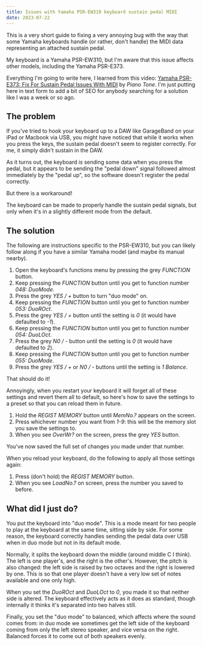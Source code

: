 ```yaml
---
title: Issues with Yamaha PSR-EW310 keyboard sustain pedal MIDI
date: 2023-07-22
---
```


This is a very short guide to fixing a very annoying bug with the way that some Yamaha keyboards handle (or rather, don't handle) the MIDI data representing an attached sustain pedal.

My keyboard is a Yamaha PSR-EW310, but I'm aware that this issue affects other models, including the Yamaha PSR-E373.

Everything I'm going to write here, I learned from this video: [Yamaha PSR-E373: Fix For Sustain Pedal Issues With MIDI](https://www.youtube.com/watch?v=OJA36845n_Q) by _Piano Tone_. I'm just putting here in text form to add a bit of SEO for anybody searching for a solution like I was a week or so ago.

## The problem

If you've tried to hook your keyboard up to a DAW like GarageBand on your iPad or Macbook via USB, you might have noticed that while it works when you press the keys, the sustain pedal doesn't seem to register correctly. For me, it simply didn't sustain in the DAW.

As it turns out, the keyboard _is_ sending some data when you press the pedal, but it appears to be sending the "pedal down" signal followed almost immediately by the "pedal up", so the software doesn't register the pedal correctly.

But there is a workaround!

The keyboard can be made to properly handle the sustain pedal signals, but only when it's in a slightly different mode from the default.

## The solution

The following are instructions specific to the PSR-EW310, but you can likely follow along if you have a similar Yamaha model (and maybe its manual nearby).

1. Open the keyboard's functions menu by pressing the grey _FUNCTION_ button.
2. Keep pressing the _FUNCTION_ button until you get to function number _048: DuoMode_.
3. Press the grey _YES / +_ button to turn "duo mode" on.
4. Keep pressing the _FUNCTION_ button until you get to function number _053: DuoROct_.
5. Press the grey _YES / +_ button until the setting is _0_ (it would have defaulted to _-1_).
6. Keep pressing the _FUNCTION_ button until you get to function number _054: DuoLOct_.
7. Press the grey _N0 / -_ button until the setting is _0_ (it would have defaulted to _2_).
8. Keep pressing the _FUNCTION_ button until you get to function number _055: DuoMode_.
9. Press the grey _YES / +_ or _N0 / -_ buttons until the setting is _1 Balance_.

That should do it!

Annoyingly, when you restart your keyboard it will forget all of these settings and revert them all to default, so here's how to save the settings to a preset so that you can reload them in future.

1. Hold the _REGIST MEMORY_ button until _MemNo.?_ appears on the screen.
2. Press whichever number you want from _1-9_: this will be the memory slot you save the settings to.
3. When you see _OverWr?_ on the screen, press the grey _YES_ button.

You've now saved the full set of changes you made under that number.

When you reload your keyboard, do the following to apply all those settings again:

1. Press (don't hold) the _REGIST MEMORY_ button.
2. When you see _LoadNo.?_ on screen, press the number you saved to before.

## What did I just do?

You put the keyboard into "duo mode". This is a mode meant for two people to play at the keyboard at the same time, sitting side by side. For some reason, the keyboard correctly handles sending the pedal data over USB when in duo mode but not in its default mode.

Normally, it splits the keyboard down the middle (around middle C I think). The left is one player's, and the right is the other's. However, the pitch is also changed: the left side is raised by two octaves and the right is lowered by one. This is so that one player doesn't have a very low set of notes available and one only high.

When you set the _DuoROct_ and _DuoLOct_ to _0_, you made it so that neither side is altered. The keyboard effectively acts as it does as standard, though internally it thinks it's separated into two halves still.

Finally, you set the "duo mode" to balanced, which affects where the sound comes from: in duo mode we sometimes get the left side of the keyboard coming from only the left stereo speaker, and vice versa on the right. Balanced forces it to come out of both speakers evenly.
